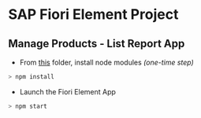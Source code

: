 # SAP Fiori Element Project

## Manage Products - List Report App

- From [this](./) folder, install node modules _(one-time step)_
```swift
> npm install
```
- Launch the Fiori Element App
```swift
> npm start
```